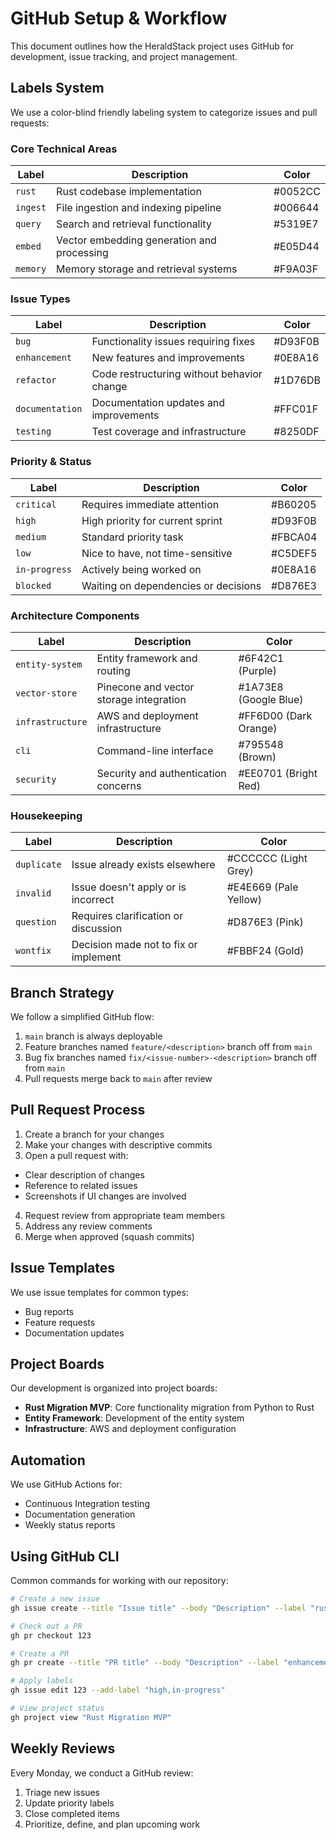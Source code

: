 # GitHub Setup & Workflow

This document outlines how the HeraldStack project uses GitHub for development,
issue tracking, and project management.

<!-- filepath: docs/GITHUB.md -->

## Labels System

We use a color-blind friendly labeling system to categorize issues and pull
requests:

### Core Technical Areas

| Label    | Description                                | Color   |
| -------- | ------------------------------------------ | ------- |
| `rust`   | Rust codebase implementation               | #0052CC |
| `ingest` | File ingestion and indexing pipeline       | #006644 |
| `query`  | Search and retrieval functionality         | #5319E7 |
| `embed`  | Vector embedding generation and processing | #E05D44 |
| `memory` | Memory storage and retrieval systems       | #F9A03F |

### Issue Types

| Label           | Description                                | Color   |
| --------------- | ------------------------------------------ | ------- |
| `bug`           | Functionality issues requiring fixes       | #D93F0B |
| `enhancement`   | New features and improvements              | #0E8A16 |
| `refactor`      | Code restructuring without behavior change | #1D76DB |
| `documentation` | Documentation updates and improvements     | #FFC01F |
| `testing`       | Test coverage and infrastructure           | #8250DF |

### Priority & Status

| Label         | Description                          | Color   |
| ------------- | ------------------------------------ | ------- |
| `critical`    | Requires immediate attention         | #B60205 |
| `high`        | High priority for current sprint     | #D93F0B |
| `medium`      | Standard priority task               | #FBCA04 |
| `low`         | Nice to have, not time-sensitive     | #C5DEF5 |
| `in-progress` | Actively being worked on             | #0E8A16 |
| `blocked`     | Waiting on dependencies or decisions | #D876E3 |

### Architecture Components

| Label            | Description                             | Color                 |
| ---------------- | --------------------------------------- | --------------------- |
| `entity-system`  | Entity framework and routing            | #6F42C1 (Purple)      |
| `vector-store`   | Pinecone and vector storage integration | #1A73E8 (Google Blue) |
| `infrastructure` | AWS and deployment infrastructure       | #FF6D00 (Dark Orange) |
| `cli`            | Command-line interface                  | #795548 (Brown)       |
| `security`       | Security and authentication concerns    | #EE0701 (Bright Red)  |

### Housekeeping

| Label       | Description                           | Color                 |
| ----------- | ------------------------------------- | --------------------- |
| `duplicate` | Issue already exists elsewhere        | #CCCCCC (Light Grey)  |
| `invalid`   | Issue doesn't apply or is incorrect   | #E4E669 (Pale Yellow) |
| `question`  | Requires clarification or discussion  | #D876E3 (Pink)        |
| `wontfix`   | Decision made not to fix or implement | #FBBF24 (Gold)        |

## Branch Strategy

We follow a simplified GitHub flow:

1. `main` branch is always deployable
2. Feature branches named `feature/<description>` branch off from `main`
3. Bug fix branches named `fix/<issue-number>-<description>` branch off from
   `main`
4. Pull requests merge back to `main` after review

## Pull Request Process

1. Create a branch for your changes
2. Make your changes with descriptive commits
3. Open a pull request with:

- Clear description of changes
- Reference to related issues
- Screenshots if UI changes are involved

4. Request review from appropriate team members
5. Address any review comments
6. Merge when approved (squash commits)

## Issue Templates

We use issue templates for common types:

- Bug reports
- Feature requests
- Documentation updates

## Project Boards

Our development is organized into project boards:

- **Rust Migration MVP**: Core functionality migration from Python to Rust
- **Entity Framework**: Development of the entity system
- **Infrastructure**: AWS and deployment configuration

## Automation

We use GitHub Actions for:

- Continuous Integration testing
- Documentation generation
- Weekly status reports

## Using GitHub CLI

Common commands for working with our repository:

```bash
# Create a new issue
gh issue create --title "Issue title" --body "Description" --label "rust,bug"

# Check out a PR
gh pr checkout 123

# Create a PR
gh pr create --title "PR title" --body "Description" --label "enhancement"

# Apply labels
gh issue edit 123 --add-label "high,in-progress"

# View project status
gh project view "Rust Migration MVP"
```

## Weekly Reviews

Every Monday, we conduct a GitHub review:

1. Triage new issues
2. Update priority labels
3. Close completed items
4. Prioritize, define, and plan upcoming work

